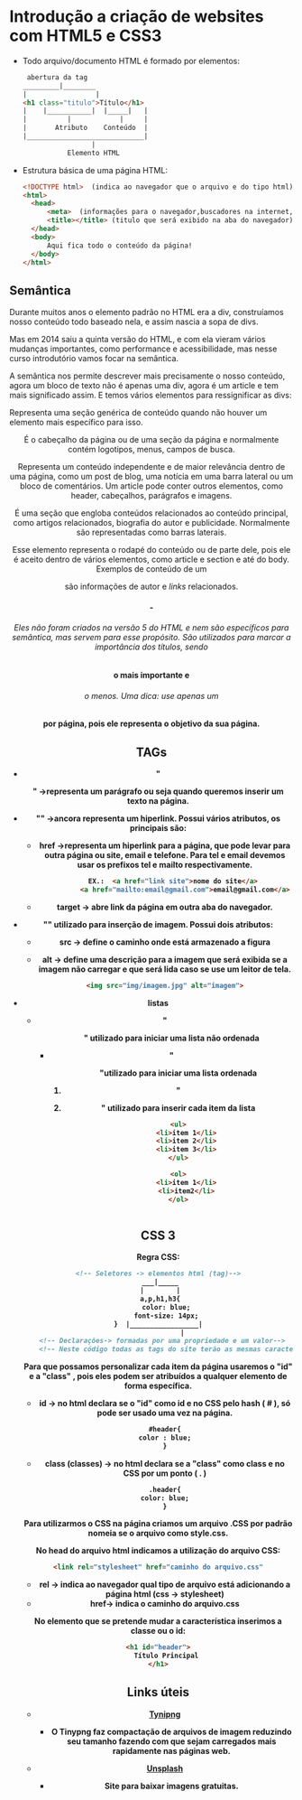 # Introdução a criação de websites com HTML5 e CSS3

- Todo arquivo/documento HTML é formado por elementos:

  ```html
   abertura da tag
  _________|________
  |                 |
  <h1 class="titulo">Título</h1>
  |    |___________|  |_____|   |
  |          |            |     |   
  |       Atributo    Conteúdo  |
  |_____________________________|
                   |
             Elemento HTML
  ```

   

- Estrutura básica de uma página HTML:

  ````html
  <!DOCTYPE html>  (indica ao navegador que o arquivo e do tipo html)
  <html>
  	<head>
  		<meta>  (informações para o navegador,buscadores na internet,etc.)
  		<title></title> (titulo que será exibido na aba do navegador)
  	</head>
  	<body>
  		Aqui fica todo o conteúdo da página!
  	</body>
  </html>
  ````

  

## Semântica

Durante muitos anos o elemento padrão no HTML era a div, construíamos nosso conteúdo todo baseado nela, e assim nascia a sopa de divs.

Mas em 2014 saiu a quinta versão do HTML, e com ela vieram vários mudanças importantes, como performance e acessibilidade, mas nesse curso introdutório vamos focar na semântica.

A semântica nos permite descrever mais precisamente o nosso conteúdo, agora um bloco de texto não é apenas uma div, agora é um article e tem mais significado assim. E temos vários elementos para ressignificar as divs:

**<section>**

Representa uma seção genérica de conteúdo quando não houver um elemento mais específico para isso.

**<header>**

É o cabeçalho da página ou de uma seção da página e normalmente contém logotipos, menus, campos de busca.

**<article>**

Representa um conteúdo independente e de maior relevância dentro de uma página, como um post de blog, uma notícia em uma barra lateral ou um bloco de comentários. Um article pode conter outros elementos, como header, cabeçalhos, parágrafos e imagens.

**<aside>**

É uma seção que engloba conteúdos relacionados ao conteúdo principal, como artigos relacionados, biografia do autor e publicidade. Normalmente são representadas como barras laterais.

**<footer>**

Esse elemento representa o rodapé do conteúdo ou de parte dele, pois ele é aceito dentro de vários elementos, como article e section e até do body. Exemplos de conteúdo de um <footer> são informações de autor e *links* relacionados.

**<h1>**-**<h6>**

Eles não foram criados na versão 5 do HTML e nem são específicos para semântica, mas servem para esse propósito. São utilizados para marcar a importância dos títulos, sendo <h1> o mais importante e <h6> o menos. Uma dica: use apenas um <h1> por página, pois ele representa o objetivo da sua página.

## TAGs

- "<p>" ->representa um parágrafo ou seja quando queremos inserir um texto na página.

- "<a>" ->ancora representa um hiperlink. Possui vários atributos, os principais são:

  - href ->representa um hiperlink para a página, que pode levar para outra página ou site, email e telefone. Para tel e email devemos usar os prefixos tel e mailto respectivamente. 

    ````html
    	EX.:  <a href="link site">nome do site</a>
    		  <a href="mailto:email@gmail.com">email@gmail.com</a>
    ````

    

  - target -> abre link da página em outra aba do navegador. 

- "<img>" utilizado para inserção de imagem. Possui dois atributos:

  - src -> define o caminho onde está armazenado a figura

  - alt -> define uma descrição para a imagem que será exibida se a imagem não carregar e que será lida caso se use um leitor de tela.

    ````html
    <img src="img/imagem.jpg" alt="imagem">

- listas

  - "<ul>" utilizado para iniciar uma lista não ordenada

  - "<ol>"utilizado para iniciar uma lista ordenada

  - "<li>" utilizado para inserir cada item da lista

    ````html
    <ul>
    	<li>item 1</li>
        <li>item 2</li>
        <li>item 3</li>
    </ul>
    
    <ol>
        <li>item 1</li>
        <li>item2</li>
    </ol>



## CSS 3

Regra CSS:

````html
<!-- Seletores -> elementos html (tag)-->
 ___|_____
 |        |
 a,p,h1,h3{
	color: blue;
	font-size: 14px;
}  |_________________|
            |
    <!-- Declarações-> formadas por uma propriedade e um valor-->  
    <!-- Neste código todas as tags do site terão as mesmas características-->
````

Para que possamos personalizar cada item da página usaremos o "id" e a "class" , pois eles podem ser atribuídos a qualquer elemento de forma específica.

- id -> no html declara se o "id" como id e no CSS pelo hash ( # ), só pode ser usado uma vez na página.

  ````html
  #header{
  color : blue;
  }

- class (classes) -> no html declara se a "class" como class e no CSS por um ponto     ( . )  

  ````html
  .header{
  color: blue;
  }

Para utilizarmos o CSS na página criamos um arquivo .CSS por padrão nomeia se o arquivo como style.css.

No head do arquivo html indicamos a utilização do arquivo CSS:

````html
<link rel="stylesheet" href="caminho do arquivo.css"
````

- rel -> indica ao navegador qual tipo de arquivo está adicionando a página html (css -> stylesheet)
-  href-> indica o caminho do arquivo.css

No elemento que se pretende mudar a característica inserimos a classe ou o id:

````html
<h1 id="header">
    Título Principal
</h1>
````



## Links úteis

- <a href="https://tinypng.com/">Tynipng</a>
  - O Tinypng faz compactação de arquivos de imagem reduzindo seu tamanho fazendo com que sejam carregados mais rapidamente nas páginas web.

- <a href="https://unsplash.com/">Unsplash</a>
  - Site para baixar imagens gratuitas.
